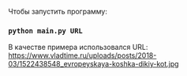Чтобы запустить программу: 
### `python main.py URL`
В качестве примера использовался URL: https://www.vladtime.ru/uploads/posts/2018-03/1522438548_evropeyskaya-koshka-dikiy-kot.jpg
